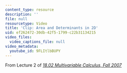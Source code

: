 ```yaml
---
content_type: resource
description: ''
file: null
resourcetype: Video
title: 'Clip: Area and Determinants in 2D'
uid: ef262472-30db-42f5-1799-c22b31134215
video_files:
  video_captions_file: null
video_metadata:
  youtube_id: 9FLItlbBUPY
---
```


From Lecture 2 of [_18.02 Multivariable Calculus, Fall 2007_](/courses/18-02-multivariable-calculus-fall-2007/pages/video-lectures)